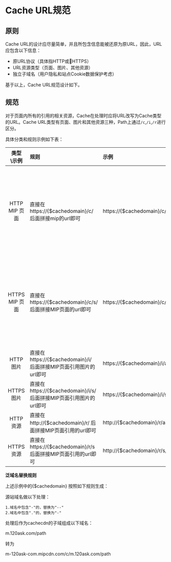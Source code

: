 # Cache URL规范

## 原则
Cache URL的设计应尽量简单，并且所包含信息能被还原为原URL，因此，URL应包含以下信息：

- 原URL协议（具体指HTTP或HTTPS）
- URL资源类型（页面、图片、其他资源）
- 独立子域名（用户隐私和站点Cookie数据保护考虑）

基于以上，Cache URL规范设计如下。

## 规范

对于页面内所有的引用的相关资源，Cache在处理时应将URL改写为Cache类型的URL。Cache URL类型有页面、图片和其他资源三种，Path上通过`/c`,`/i`,`/r`进行区分。

具体分类和规则示例如下表：
  
| 类型\示例        | 规则          | 示例 |备注|
| :-------------: |:-------------| :-----| :-----|
| HTTP MIP 页面      | 直接在https://{$cachedomain}/c/ 后面拼接mip的url即可| https://{$cachedomain}/c/abc.xyz/index.html |特有的css等content类型元素都可会按照此规范来修改。  注意去掉http://协议头|
| HTTPS MIP 页面     | 直接在https://{$cachedomain}/c/s/ 后面拼接MIP页面的url即可 | https://{$cachedomain}/c/s/abc.xyz/index.html |特有的css等content类型元素都可会按照此规范来修改。  注意去掉https://协议头|
|HTTP 图片| 直接在https://{$cachedomain}/i/ 后面拼接MIP页面引用图片的url即可| https://{$cachedomain}/i/abc/def.jpg|注意去掉http://协议头|
|HTTPS 图片| 直接在https://{$cachedomain}/i/s/ 后面拼接MIP页面引用图片的url即可 | https://{$cachedomain}/i/s/abc.xyz/def.jpg|注意去掉https://协议头|
|HTTP 资源|直接在http://{$cachedomain}/r/ 后面拼接MIP页面引用的url即可| http://{$cachedomain}/r/abc.xyz/casea.tff|已经支持|
|HTTPS 资源| 直接在https://{$cachedomain}/r/s后面拼接MIP页面引用的url即可|http://{$cachedomain}/r/s/abc.xyz/casea.tff |已经支持|

**泛域名替换规则**

上述示例中的{$cachedomain} 按照如下规则生成：
    
源站域名做以下处理：

    1.域名中包含"-"的，替换为"--"
    2.域名中包含"."的，替换为"-"

处理后作为cachecdn的子域组成以下域名：

m.120ask.com/path

转为

m-120ask-com.mipcdn.com/c/m.120ask.com/path



